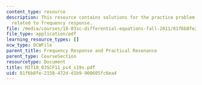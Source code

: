 ```yaml
---
content_type: resource
description: This resource contains solutions for the practice problem statements
  related to frequency response.
file: /media/courses/18-03sc-differential-equations-fall-2011/81f6b8fe2158472dd1b9900605fc6ea4_MIT18_03SCF11_ps4_s19s.pdf
file_type: application/pdf
learning_resource_types: []
ocw_type: OCWFile
parent_title: Frequency Response and Practical Resonance
parent_type: CourseSection
resourcetype: Document
title: MIT18_03SCF11_ps4_s19s.pdf
uid: 81f6b8fe-2158-472d-d1b9-900605fc6ea4
---
```


